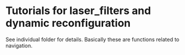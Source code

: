 # Tutorials for laser_filters and dynamic reconfiguration

See individual folder for details. Basically these are functions related to navigation.

